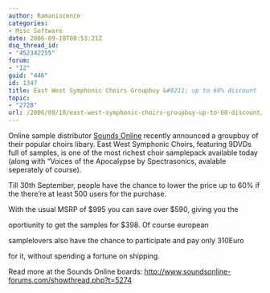 ```yaml
---
author: Ramaniscence
categories:
- Misc Software
date: 2006-09-10T00:53:21Z
dsq_thread_id:
- "452342255"
forum:
- "12"
guid: "446"
id: 1347
title: East West Symphonic Choirs Groupbuy &#8211; up to 60% discount
topic:
- "2728"
url: /2006/09/10/east-west-symphonic-choirs-groupbuy-up-to-60-discount/
---
```


Online sample distributor <a href="http://www.soundsonline.com" target="_blank">Sounds Online</a> recently announced a groupbuy of their popular choirs libary. East West Symphonic Choirs, featuring 9DVDs full of samples, is one of the most richest choir samplepack available today (along with &#8220;Voices of the Apocalypse by Spectrasonics, avalable seperately of course).
  
Till 30th September, people have the chance to lower the price up to 60% if the there&#8217;re at least 500 users for the purchase.

With the usual MSRP of $995 you can save over $590, giving you the
  
oportiunity to get the samples for $398. Of course european
  
samplelovers also have the chance to participate and pay only 310Euro
  
for it, without spending a fortune on shipping.

Read more at the Sounds Online boards: <a href="http://www.soundsonline-forums.com/showthread.php?t=5274" target="_blank">http://www.soundsonline-forums.com/showthread.php?t=5274</a>